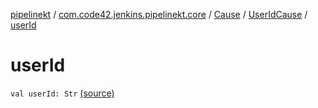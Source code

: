 [pipelinekt](../../../index.md) / [com.code42.jenkins.pipelinekt.core](../../index.md) / [Cause](../index.md) / [UserIdCause](index.md) / [userId](./user-id.md)

# userId

`val userId: Str` [(source)](https://github.com/code42/pipelinekt/tree/master/core/src/main/kotlin/com/code42/jenkins/pipelinekt/core/Cause.kt#L17)